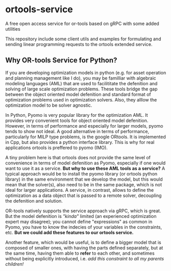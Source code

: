 # ortools-service
A free open access service for or-tools based on gRPC with some added utilities


This repository include some client utils and examples for formulating and sending linear programming requests to the ortools extended service.

## Why OR-tools Service for Python?

If you are developing optimization models in python (e.g. for asset operation and planning management like I do), you may be familliar with algebraic modeling languages (AML) that are used to facilititate the defenition and solving of large scale optimization problems.
These tools bridge the gap between the object oriented model defenition and standard format of optimization problems used in optimization solvers. 
Also, they alllow the optimization model to be solver agnostic.


In Python, Pyomo is very popular library for the optimization AML. It provides very convenient tools for object oriented model defenition.
However, in terms of performance and especially for larger models, pyomo tends to show not ideal. 
A good alternative in terms of performance, particularly for MILP type problems, is the google ORtools. 
It is implemented in Cpp, but also provides a python interface library. 
This is why for real applications ortools is preffered to pyomo (IMO).

A tiny problem here is that ortools does not provide the same level of convenience in terms of model defenition as Pyomo, especially if one would want to use it as a service. 
**But why to use these AML tools as a service?** 
A typical approach would be to install the pyomo library (or ortools python library) in the same environment that we develop the model, but this would mean that the solver(s), also need to be in the same package, which is not ideal for larger applications. A service, in contrast, allows to define the optimization as a data object that is passed to a remote solver, decoupling the defenition and solution.

OR-tools natively supports the service approach via gRPC, which is great. But the model defenition is *"kinda"* limited (an experienced optimization expert may disagree); you cannot define "expressions" as common in Pyomo, you have to know the indecies of your variables in the constraints, etc. **But we could add these features to our ortools service.** 

Another feature, which would be useful, is to define a bigger model that is composed of smaller ones, with having the parts defined separately, but at the same time, having them able to **refer** to each other, and sometimes without being explicitly introduced, i.e. *add this constraint to all my parents children!*